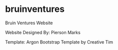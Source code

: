 # bruinventures
Bruin Ventures Website

Website Designed By: Pierson Marks

Template: Argon Bootstrap Template by Creative Tim
